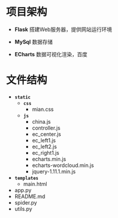 # 项目架构
- **Flask** 
  搭建Web服务器，提供网站运行环境

- **MySql** 
  数据存储

- **ECharts**
  数据可视化渲染，百度



# 文件结构

- **`static`**
  - **`css`**
    - mian.css
  - **`js`**
    - china.js
    - controller.js
    - ec_center.js
    - ec_left1.js
    - ec_left2.js
    - ec_right1.js
    - echarts.min.js
    - echarts-wordcloud.min.js
    - jquery-1.11.1.min.js
- **`templates`**
  - main.html
- app.py
- README.md
- spider.py
- utils.py